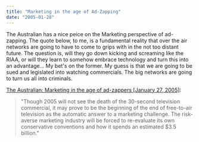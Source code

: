 ```yaml
---
title: "Marketing in the age of Ad-Zapping"
date: "2005-01-28"
---
```


The Australian has a nice peice on the Marketing perspective of ad-zapping. The quote below, to me, is a fundamental reality that over the air networks are going to have to come to grips with in the not too distant future. The question is, will they go down kicking and screaming like the RIAA, or will they learn to somehow embrace technology and turn this into an advantage... My bet's on the former. My guess is that we are going to be sued and legislated into watching commercials. The big networks are going to turn us all into criminals.  
  
[The Australian: Marketing in the age of ad-zappers \[January 27, 2005\]](http://www.theaustralian.news.com.au/common/story_page/0,5744,12059048%255E7582,00.html):  

> "Though 2005 will not see the death of the 30-second television commercial, it may prove to be the beginning of the end of free-to-air television as the automatic answer to a marketing challenge. The risk-averse marketing industry will be forced to re-evaluate its own conservative conventions and how it spends an estimated $3.5 billion."
